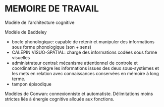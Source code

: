 # MEMOIRE DE TRAVAIL

Modèle de l'architecture cognitive

Modèle de Baddeley
- bocle phonologique: capable de retenir et manipuler des informations sous forme phonologique (son + sens)
- CALEPIN VISUO-SPATIAL: chargé des informations codées sous forme visuelles
- administrateur central: mécanisme attentionnel de controle et coordination intègre les informations issues des deux sous-systèmes et les mets en relation avec connaissances conservées en mémoire à long terme.
- tampon épisodique

Modèles de Conwan: connexionniste et automatiste. Délimitations moins strictes liés à énergie cognitive allouée aux fonctions.
